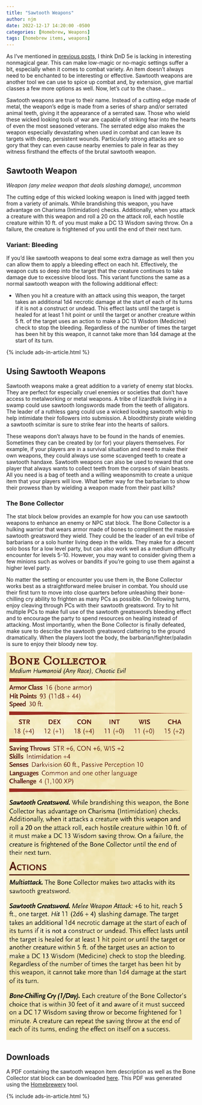 ```yaml
---
title: "Sawtooth Weapons"
author: njm
date: 2022-12-17 14:20:00 -0500
categories: [Homebrew, Weapons]
tags: [homebrew items, weapons]
---
```


As I’ve mentioned in [previous posts](/posts/barbed-weapons/), I think DnD 5e is lacking in interesting nonmagical gear. This can make low-magic or no-magic settings suffer a bit, especially when it comes to combat variety. An item doesn’t always need to be enchanted to be interesting or effective. Sawtooth weapons are another tool we can use to spice up combat and, by extension, give martial classes a few more options as well. Now, let’s *cut* to the chase…

Sawtooth weapons are true to their name. Instead of a cutting edge made of metal, the weapon’s edge is made from a series of sharp and/or serrated animal teeth, giving it the appearance of a serrated saw. Those who wield these wicked looking tools of war are capable of striking fear into the hearts of even the most seasoned veterans. The serrated edge also makes the weapon especially devastating when used in combat and can leave its targets with deep, persistent wounds. Particularly strong attacks are so gory that they can even cause nearby enemies to pale in fear as they witness firsthand the effects of the brutal sawtooth weapon.

## Sawtooth Weapon

*Weapon (any melee weapon that deals slashing damage), uncommon*

The cutting edge of this wicked looking weapon is lined with jagged teeth from a variety of animals. While brandishing this weapon, you have advantage on Charisma (Intimidation) checks. Additionally, when you attack a creature with this weapon and roll a 20 on the attack roll, each hostile creature within 10 ft. of you must make a DC 13 Wisdom saving throw. On a failure, the creature is frightened of you until the end of their next turn.

### Variant: Bleeding

If you’d like sawtooth weapons to deal some extra damage as well then you can allow them to apply a bleeding effect on each hit. Effectively, the weapon cuts so deep into the target that the creature continues to take damage due to excessive blood loss. This variant functions the same as a normal sawtooth weapon with the following additional effect:
- When you hit a creature with an attack using this weapon, the target takes an additional 1d4 necrotic damage at the start of each of its turns if it is not a construct or undead. This effect lasts until the target is healed for at least 1 hit point or until the target or another creature within 5 ft. of the target uses an action to make a DC 13 Wisdom (Medicine) check to stop the bleeding. Regardless of the number of times the target has been hit by this weapon, it cannot take more than 1d4 damage at the start of its turn.

{% include ads-in-article.html %}

## Using Sawtooth Weapons

Sawtooth weapons make a great addition to a variety of enemy stat blocks. They are perfect for especially cruel enemies or societies that don’t have access to metalworking or metal weapons. A tribe of lizardfolk living in a swamp could use sawtooth longswords made from the teeth of alligators. The leader of a ruthless gang could use a wicked looking sawtooth whip to help intimidate their followers into submission. A bloodthirsty pirate wielding a sawtooth scimitar is sure to strike fear into the hearts of sailors.

These weapons don’t always have to be found in the hands of enemies. Sometimes they can be created by (or for) your players themselves. For example, if your players are in a survival situation and need to make their own weapons, they could always use some scavenged teeth to create a sawtooth handaxe. Sawtooth weapons can also be used to reward that one player that always wants to collect teeth from the corpses of slain beasts. All you need is a bag of teeth and a willing weaponsmith to create a unique item that your players will love. What better way for the barbarian to show their prowess than by wielding a weapon made from their past kills?

### The Bone Collector

The stat block below provides an example for how you can use sawtooth weapons to enhance an enemy or NPC stat block. The Bone Collector is a hulking warrior that wears armor made of bones to compliment the massive sawtooth greatsword they wield. They could be the leader of an evil tribe of barbarians or a solo hunter living deep in the wilds. They make for a decent solo boss for a low level party, but can also work well as a medium difficulty encounter for levels 5-10. However, you may want to consider giving them a few minions such as wolves or bandits if you’re going to use them against a higher level party.

No matter the setting or encounter you use them in, the Bone Collector works best as a straightforward melee bruiser in combat. You should use their first turn to move into close quarters before unleashing their bone-chilling cry ability to frighten as many PCs as possible. On following turns, enjoy cleaving through PCs with their sawtooth greatsword. Try to hit multiple PCs to make full use of the sawtooth greatsword’s bleeding effect and to encourage the party to spend resources on healing instead of attacking. Most importantly, when the Bone Collector is finally defeated, make sure to describe the sawtooth greatsword clattering to the ground dramatically. When the players loot the body, the barbarian/fighter/paladin is sure to enjoy their bloody new toy.

![Bone Collector stat block](/assets/img/bone_collector.PNG)

## Downloads

A PDF containing the sawtooth weapon item description as well as the Bone Collector stat block can be downloaded [here](/downloads/Sawtooth%20Weapons%20-%20ILTB.pdf). This PDF was generated using the [Homebrewery](https://homebrewery.naturalcrit.com/) tool.

{% include ads-in-article.html %}